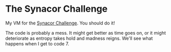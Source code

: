# The Synacor Challenge
My VM for the [Synacor Challenge](http://challenge.synacor.com). You should do it!

The code is probably a mess. It might get better as time goes on, or it might deteriorate as entropy takes hold and madness reigns. We'll see what happens when I get to code 7.
